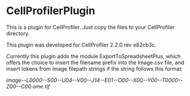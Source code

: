 # CellProfilerPlugin

This is a plugin for CellProfiler. Just copy the files to your CellProfiler directory.

This plugin was developed for CellProfiler 2.2.0 rev e82cb3c.

Currently this plugin adds the module ExportToSpreadsheetPlus, which offers the choice to insert the filename prefix into the Image.csv file, and insert tokens from image filepath strings if the string follows this format:

*image--L0000--S00--U04--V00--J14--E01--O00--X00--Y00--T0000--Z00--C00.ome.tif*
